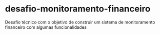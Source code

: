 # desafio-monitoramento-financeiro
Desafio técnico com o objetivo de construir um sistema de monitoramento financeiro com algumas funcionalidades

